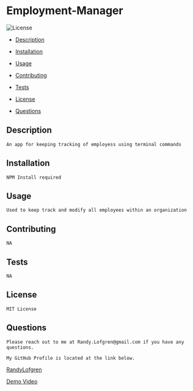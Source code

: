 # Employment-Manager
    


  ![License](https://img.shields.io/badge/license-MITLicense-blue)

   * [Description](#Description) 

   * [Installation](#Installation)

   * [Usage](#Usage)

   * [Contributing](#Contributing)

   * [Tests](#Tests)

   * [License](#License)

   * [Questions](#Questions)



   ## Description
    An app for keeping tracking of employess using terminal commands




   ## Installation
    NPM Install required




   ## Usage 
    Used to keep track and modify all employees within an organization




   ##  Contributing
    NA




   ## Tests
    NA




   ## License
    MIT License



   ## Questions

    Please reach out to me at Randy.Lofgren@gmail.com if you have any questions.

    My GitHub Profile is located at the link below.
    
  <a href='https://github.com/RandyLofgren' target='_blank'>RandyLofgren</a>

   <a href='https://drive.google.com/file/d/1HCKjbfOZGt2MohXMIPtH9imnT2w0VmkG/view?usp=sharing' target='_blank'>Demo Video</a>

   

   
    
    
    
    
    
    